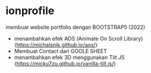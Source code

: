 # ionprofile
membuat website portfolio dengan BOOTSTRAP5 (2022)
  - menambahkan efek AOS (Animate On Scroll Library) (https://michalsnik.github.io/aos/)
  - Membuat Contact dari GOOLE SHEET
  - menambahkan efek 3D menggunakan Tilt JS (https://micku7zu.github.io/vanilla-tilt.js/)
